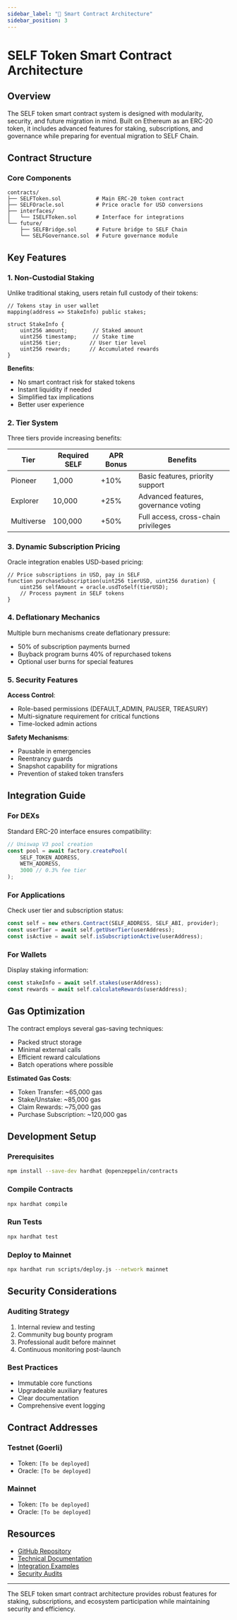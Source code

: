 ```yaml
---
sidebar_label: "🔗 Smart Contract Architecture"
sidebar_position: 3
---
```


# SELF Token Smart Contract Architecture

## Overview

The SELF token smart contract system is designed with modularity, security, and future migration in mind. Built on Ethereum as an ERC-20 token, it includes advanced features for staking, subscriptions, and governance while preparing for eventual migration to SELF Chain.

## Contract Structure

### Core Components

```
contracts/
├── SELFToken.sol           # Main ERC-20 token contract
├── SELFOracle.sol          # Price oracle for USD conversions
├── interfaces/
│   └── ISELFToken.sol      # Interface for integrations
└── future/
    ├── SELFBridge.sol      # Future bridge to SELF Chain
    └── SELFGovernance.sol  # Future governance module
```

## Key Features

### 1. Non-Custodial Staking
Unlike traditional staking, users retain full custody of their tokens:

```solidity
// Tokens stay in user wallet
mapping(address => StakeInfo) public stakes;

struct StakeInfo {
    uint256 amount;        // Staked amount
    uint256 timestamp;     // Stake time
    uint256 tier;         // User tier level
    uint256 rewards;      // Accumulated rewards
}
```

**Benefits**:
- No smart contract risk for staked tokens
- Instant liquidity if needed
- Simplified tax implications
- Better user experience

### 2. Tier System

Three tiers provide increasing benefits:

| Tier | Required SELF | APR Bonus | Benefits |
|------|---------------|-----------|----------|
| Pioneer | 1,000 | +10% | Basic features, priority support |
| Explorer | 10,000 | +25% | Advanced features, governance voting |
| Multiverse | 100,000 | +50% | Full access, cross-chain privileges |

### 3. Dynamic Subscription Pricing

Oracle integration enables USD-based pricing:

```solidity
// Price subscriptions in USD, pay in SELF
function purchaseSubscription(uint256 tierUSD, uint256 duration) {
    uint256 selfAmount = oracle.usdToSelf(tierUSD);
    // Process payment in SELF tokens
}
```

### 4. Deflationary Mechanics

Multiple burn mechanisms create deflationary pressure:
- 50% of subscription payments burned
- Buyback program burns 40% of repurchased tokens
- Optional user burns for special features

### 5. Security Features

**Access Control**:
- Role-based permissions (DEFAULT_ADMIN, PAUSER, TREASURY)
- Multi-signature requirement for critical functions
- Time-locked admin actions

**Safety Mechanisms**:
- Pausable in emergencies
- Reentrancy guards
- Snapshot capability for migrations
- Prevention of staked token transfers

## Integration Guide

### For DEXs
Standard ERC-20 interface ensures compatibility:

```javascript
// Uniswap V3 pool creation
const pool = await factory.createPool(
    SELF_TOKEN_ADDRESS,
    WETH_ADDRESS,
    3000 // 0.3% fee tier
);
```

### For Applications
Check user tier and subscription status:

```javascript
const self = new ethers.Contract(SELF_ADDRESS, SELF_ABI, provider);
const userTier = await self.getUserTier(userAddress);
const isActive = await self.isSubscriptionActive(userAddress);
```

### For Wallets
Display staking information:

```javascript
const stakeInfo = await self.stakes(userAddress);
const rewards = await self.calculateRewards(userAddress);
```

## Gas Optimization

The contract employs several gas-saving techniques:
- Packed struct storage
- Minimal external calls
- Efficient reward calculations
- Batch operations where possible

**Estimated Gas Costs**:
- Token Transfer: ~65,000 gas
- Stake/Unstake: ~85,000 gas
- Claim Rewards: ~75,000 gas
- Purchase Subscription: ~120,000 gas

## Development Setup

### Prerequisites
```bash
npm install --save-dev hardhat @openzeppelin/contracts
```

### Compile Contracts
```bash
npx hardhat compile
```

### Run Tests
```bash
npx hardhat test
```

### Deploy to Mainnet
```bash
npx hardhat run scripts/deploy.js --network mainnet
```

## Security Considerations

### Auditing Strategy
1. Internal review and testing
2. Community bug bounty program
3. Professional audit before mainnet
4. Continuous monitoring post-launch

### Best Practices
- Immutable core functions
- Upgradeable auxiliary features
- Clear documentation
- Comprehensive event logging

## Contract Addresses

### Testnet (Goerli)
- Token: `[To be deployed]`
- Oracle: `[To be deployed]`

### Mainnet
- Token: `[To be deployed]`
- Oracle: `[To be deployed]`

## Resources

- [GitHub Repository](https://github.com/SELF-Technology/self-chain-public/tree/main/contracts)
- [Technical Documentation](https://github.com/SELF-Technology/self-chain-public/tree/main/contracts)
- [Integration Examples](https://github.com/SELF-Technology/self-chain-public/tree/main/contracts)
- [Security Audits](https://github.com/SELF-Technology/self-chain-public/tree/main/contracts)

---

The SELF token smart contract architecture provides robust features for staking, subscriptions, and ecosystem participation while maintaining security and efficiency.